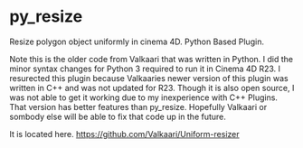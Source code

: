 # py_resize
Resize polygon object uniformly in cinema 4D.  Python Based Plugin.

Note this is the older code from Valkaari that was written in Python.  I did the minor syntax changes for Python 3 required to run it in Cinema 4D R23.  I resurected this plugin because Valkaaries newer version of this plugin was written in C++ and was not updated for R23. Though it is also open source, I was not able to get it working due to my inexperience with C++ Plugins. That version has better features than py_resize. Hopefully Valkaari or sombody else will be able to fix that code up in the future.

It is located here.
https://github.com/Valkaari/Uniform-resizer
